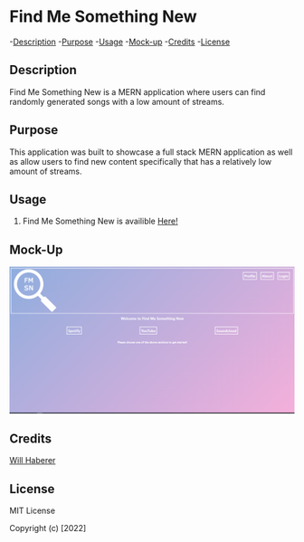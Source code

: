 # Find Me Something New

-[Description](#description) -[Purpose](#purpose) -[Usage](#usage) -[Mock-up](#) -[Credits](#credits) -[License](#license)

## Description

Find Me Something New is a MERN application where users can find randomly generated songs with a low amount of streams.

## Purpose

This application was built to showcase a full stack MERN application as well as allow users to find new content specifically that has a relatively low amount of streams.

## Usage

1. Find Me Something New is availible <a href="https://fmsn.herokuapp.com/" target="_blank">Here!</a>

## Mock-Up

<img src="./assets/homePage.png" alt="Home-Page" >

## Credits

<a href="https://github.com/willhaberer" targer="_blank">Will Haberer</a>

## License

MIT License

Copyright (c) [2022]
